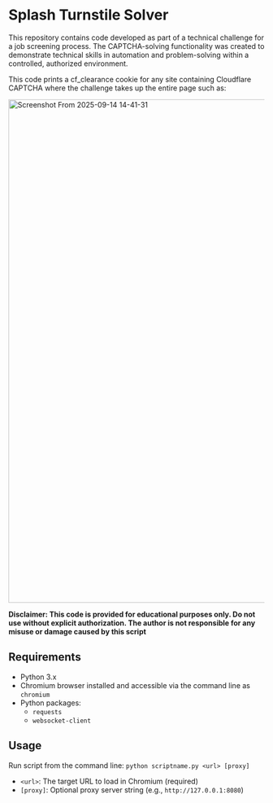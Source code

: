 # Splash Turnstile Solver

This repository contains code developed as part of a technical challenge for a job screening process. The CAPTCHA-solving functionality was created to demonstrate technical skills in automation and problem-solving within a controlled, authorized environment.

This code prints a cf_clearance cookie for any site containing Cloudflare CAPTCHA where the challenge takes up the entire page such as:

<img width="1920" height="989" alt="Screenshot From 2025-09-14 14-41-31" src="https://github.com/user-attachments/assets/ff31bd3e-67b3-4dd2-af0f-6c5234b176bd" />

**Disclaimer: This code is provided for educational purposes only. Do not use without explicit authorization. The author is not responsible for any misuse or damage caused by this script**

## Requirements

- Python 3.x
- Chromium browser installed and accessible via the command line as `chromium`
- Python packages:
	- `requests`
	- `websocket-client`

## Usage

Run script from the command line:
`python scriptname.py <url> [proxy]`
- `<url>`: The target URL to load in Chromium (required)
- `[proxy]`: Optional proxy server string (e.g., `http://127.0.0.1:8080`)
